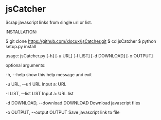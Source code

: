 # jsCatcher
Scrap javascript links from single url or list.

INSTALLATION:

$ git clone https://github.com/xlocux/jsCatcher.git
$ cd jsCatcher
$ python setup.py install

usage: jsCatcher.py [-h] [-u URL] [-l LIST] [-d DOWNLOAD] [-o OUTPUT]

optional arguments:

  -h, --help            show this help message and exit
  
  -u URL, --url URL     Input a: URL
  
  -l LIST, --list LIST  Input a: URL list
  
  -d DOWNLOAD, --download DOWNLOAD  Download javascript files
  
  -o OUTPUT, --output OUTPUT  Save javascript link to file

